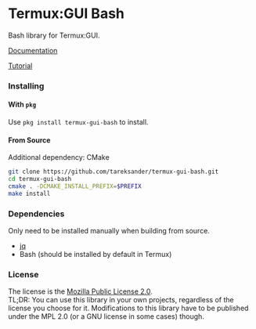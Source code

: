 # Termux:GUI Bash
Bash library for Termux:GUI.

[Documentation](Manual.md)

[Tutorial](TUTORIAL.md)

### Installing

#### With `pkg`

Use `pkg install termux-gui-bash` to install.

#### From Source

Additional dependency: CMake

````bash
git clone https://github.com/tareksander/termux-gui-bash.git
cd termux-gui-bash
cmake . -DCMAKE_INSTALL_PREFIX=$PREFIX
make install
````

### Dependencies

Only need to be installed manually when building from source.

- [jq](https://github.com/stedolan/jq)
- Bash (should be installed by default in Termux)

### License

The license is the [Mozilla Public License 2.0](https://www.mozilla.org/en-US/MPL/2.0/).  
TL;DR: You can use this library in your own projects, regardless of the license you choose for it. Modifications to this
library have to be published under the MPL 2.0 (or a GNU license in some cases) though.

